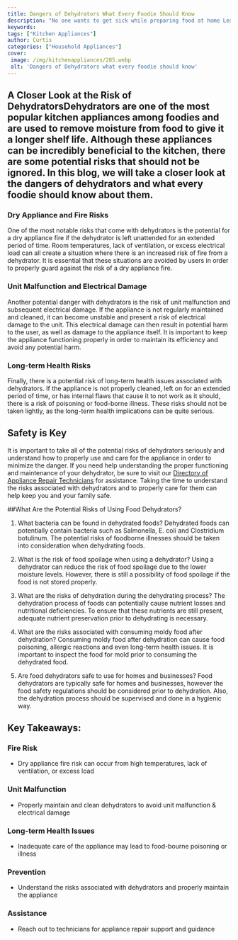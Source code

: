 ```yaml
---
title: Dangers of Dehydrators What Every Foodie Should Know
description: "No one wants to get sick while preparing food at home Learn what to look out for when using a dehydrator and how to use one safely Get all the information you need to become a foodie master with this helpful article"
keywords: 
tags: ["Kitchen Appliances"]
author: Curtis
categories: ["Household Appliances"]
cover: 
 image: /img/kitchenappliances/285.webp
 alt: 'Dangers of Dehydrators what every foodie should know'
---
```

## A Closer Look at the Risk of DehydratorsDehydrators are one of the most popular kitchen appliances among foodies and are used to remove moisture from food to give it a longer shelf life. Although these appliances can be incredibly beneficial to the kitchen, there are some potential risks that should not be ignored. In this blog, we will take a closer look at the dangers of dehydrators and what every foodie should know about them.

### Dry Appliance and Fire Risks
One of the most notable risks that come with dehydrators is the potential for a dry appliance fire if the dehydrator is left unattended for an extended period of time. Room temperatures, lack of ventilation, or excess electrical load can all create a situation where there is an increased risk of fire from a dehydrator. It is essential that these situations are avoided by users in order to properly guard against the risk of a dry appliance fire.

### Unit Malfunction and Electrical Damage 
Another potential danger with dehydrators is the risk of unit malfunction and subsequent electrical damage. If the appliance is not regularly maintained and cleaned, it can become unstable and present a risk of electrical damage to the unit. This electrical damage can then result in potential harm to the user, as well as damage to the appliance itself. It is important to keep the appliance functioning properly in order to maintain its efficiency and avoid any potential harm.

### Long-term Health Risks
Finally, there is a potential risk of long-term health issues associated with dehydrators. If the appliance is not properly cleaned, left on for an extended period of time, or has internal flaws that cause it to not work as it should, there is a risk of poisoning or food-borne illness. These risks should not be taken lightly, as the long-term health implications can be quite serious.

## Safety is Key
It is important to take all of the potential risks of dehydrators seriously and understand how to properly use and care for the appliance in order to minimize the danger. If you need help understanding the proper functioning and maintenance of your dehydrator, be sure to visit our [Directory of Appliance Repair Technicians](./pages/appliance-repair-technicians) for assistance. Taking the time to understand the risks associated with dehydrators and to properly care for them can help keep you and your family safe.

##What Are the Potential Risks of Using Food Dehydrators? 

1. What bacteria can be found in dehydrated foods? 
Dehydrated foods can potentially contain bacteria such as Salmonella, E. coli and Clostridium botulinum. The potential risks of foodborne illnesses should be taken into consideration when dehydrating foods. 

2. What is the risk of food spoilage when using a dehydrator? 
Using a dehydrator can reduce the risk of food spoilage due to the lower moisture levels. However, there is still a possibility of food spoilage if the food is not stored properly.

3. What are the risks of dehydration during the dehydrating process? 
The dehydration process of foods can potentially cause nutrient losses and nutritional deficiencies. To ensure that these nutrients are still present, adequate nutrient preservation prior to dehydrating is necessary. 

4. What are the risks associated with consuming moldy food after dehydration? 
Consuming moldy food after dehydration can cause food poisoning, allergic reactions and even long-term health issues. It is important to inspect the food for mold prior to consuming the dehydrated food. 

5. Are food dehydrators safe to use for homes and businesses? 
Food dehydrators are typically safe for homes and businesses, however the food safety regulations should be considered prior to dehydration. Also, the dehydration process should be supervised and done in a hygienic way.

## Key Takeaways: 
### Fire Risk
- Dry appliance fire risk can occur from high temperatures, lack of ventilation, or excess load 

### Unit Malfunction
- Properly maintain and clean dehydrators to avoid unit malfunction & electrical damage

### Long-term Health Issues
- Inadequate care of the appliance may lead to food-bourne poisoning or illness 

### Prevention
- Understand the risks associated with dehydrators and properly maintain the appliance 

### Assistance 
- Reach out to technicians for appliance repair support and guidance
